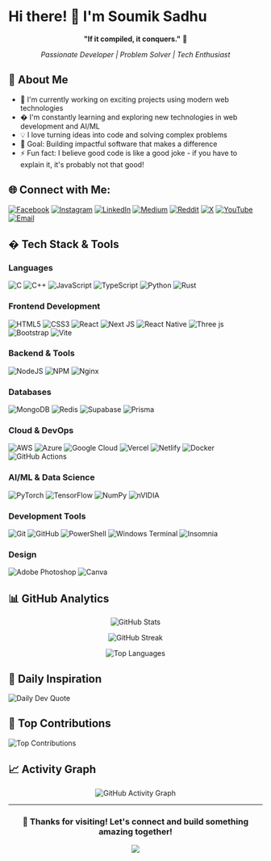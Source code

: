 # Hi there! 👋 I'm Soumik Sadhu

<div align="center">
  
  **"If it compiled, it conquers."** 🗿
  
  *Passionate Developer | Problem Solver | Tech Enthusiast*
  
</div>

## 🚀 About Me

- 🔭 I'm currently working on exciting projects using modern web technologies
- � I'm constantly learning and exploring new technologies in web development and AI/ML
- 💡 I love turning ideas into code and solving complex problems
- 🎯 Goal: Building impactful software that makes a difference
- ⚡ Fun fact: I believe good code is like a good joke - if you have to explain it, it's probably not that good!

## 🌐 Connect with Me:
[![Facebook](https://img.shields.io/badge/Facebook-%231877F2.svg?logo=Facebook&logoColor=white)](https://facebook.com/kouism) 
[![Instagram](https://img.shields.io/badge/Instagram-%23E4405F.svg?logo=Instagram&logoColor=white)](https://instagram.com/soumik.sad) 
[![LinkedIn](https://img.shields.io/badge/LinkedIn-%230077B5.svg?logo=linkedin&logoColor=white)](https://linkedin.com/in/soumiksadhu) 
[![Medium](https://img.shields.io/badge/Medium-12100E?logo=medium&logoColor=white)](https://medium.com/@.....)
[![Reddit](https://img.shields.io/badge/Reddit-%23FF4500.svg?logo=Reddit&logoColor=white)](https://reddit.com/user/DamnedFucker) 
[![X](https://img.shields.io/badge/X-black.svg?logo=X&logoColor=white)](https://x.com/GodsAltEgo) 
[![YouTube](https://img.shields.io/badge/YouTube-%23FF0000.svg?logo=YouTube&logoColor=white)](https://youtube.com/@GodsAltEgo) 
[![Email](https://img.shields.io/badge/Email-D14836?logo=gmail&logoColor=white)](mailto:itsmesoumiksadhu@gmail.com)

## �️ Tech Stack & Tools

### Languages
![C](https://img.shields.io/badge/c-%2300599C.svg?style=for-the-badge&logo=c&logoColor=white)
![C++](https://img.shields.io/badge/c++-%2300599C.svg?style=for-the-badge&logo=c%2B%2B&logoColor=white)
![JavaScript](https://img.shields.io/badge/javascript-%23323330.svg?style=for-the-badge&logo=javascript&logoColor=%23F7DF1E)
![TypeScript](https://img.shields.io/badge/typescript-%23007ACC.svg?style=for-the-badge&logo=typescript&logoColor=white)
![Python](https://img.shields.io/badge/python-3670A0?style=for-the-badge&logo=python&logoColor=ffdd54)
![Rust](https://img.shields.io/badge/rust-%23000000.svg?style=for-the-badge&logo=rust&logoColor=white)

### Frontend Development
![HTML5](https://img.shields.io/badge/html5-%23E34F26.svg?style=for-the-badge&logo=html5&logoColor=white)
![CSS3](https://img.shields.io/badge/css3-%231572B6.svg?style=for-the-badge&logo=css3&logoColor=white)
![React](https://img.shields.io/badge/react-%2320232a.svg?style=for-the-badge&logo=react&logoColor=%2361DAFB)
![Next JS](https://img.shields.io/badge/Next-black?style=for-the-badge&logo=next.js&logoColor=white)
![React Native](https://img.shields.io/badge/react_native-%2320232a.svg?style=for-the-badge&logo=react&logoColor=%2361DAFB)
![Three js](https://img.shields.io/badge/threejs-black?style=for-the-badge&logo=three.js&logoColor=white)
![Bootstrap](https://img.shields.io/badge/bootstrap-%238511FA.svg?style=for-the-badge&logo=bootstrap&logoColor=white)
![Vite](https://img.shields.io/badge/vite-%23646CFF.svg?style=for-the-badge&logo=vite&logoColor=white)

### Backend & Tools
![NodeJS](https://img.shields.io/badge/node.js-6DA55F?style=for-the-badge&logo=node.js&logoColor=white)
![NPM](https://img.shields.io/badge/NPM-%23CB3837.svg?style=for-the-badge&logo=npm&logoColor=white)
![Nginx](https://img.shields.io/badge/nginx-%23009639.svg?style=for-the-badge&logo=nginx&logoColor=white)

### Databases
![MongoDB](https://img.shields.io/badge/MongoDB-%234ea94b.svg?style=for-the-badge&logo=mongodb&logoColor=white)
![Redis](https://img.shields.io/badge/redis-%23DD0031.svg?style=for-the-badge&logo=redis&logoColor=white)
![Supabase](https://img.shields.io/badge/Supabase-3ECF8E?style=for-the-badge&logo=supabase&logoColor=white)
![Prisma](https://img.shields.io/badge/Prisma-3982CE?style=for-the-badge&logo=Prisma&logoColor=white)

### Cloud & DevOps
![AWS](https://img.shields.io/badge/AWS-%23FF9900.svg?style=for-the-badge&logo=amazon-aws&logoColor=white)
![Azure](https://img.shields.io/badge/azure-%230072C6.svg?style=for-the-badge&logo=microsoftazure&logoColor=white)
![Google Cloud](https://img.shields.io/badge/GoogleCloud-%234285F4.svg?style=for-the-badge&logo=google-cloud&logoColor=white)
![Vercel](https://img.shields.io/badge/vercel-%23000000.svg?style=for-the-badge&logo=vercel&logoColor=white)
![Netlify](https://img.shields.io/badge/netlify-%23000000.svg?style=for-the-badge&logo=netlify&logoColor=#00C7B7)
![Docker](https://img.shields.io/badge/docker-%230db7ed.svg?style=for-the-badge&logo=docker&logoColor=white)
![GitHub Actions](https://img.shields.io/badge/github%20actions-%232671E5.svg?style=for-the-badge&logo=githubactions&logoColor=white)

### AI/ML & Data Science
![PyTorch](https://img.shields.io/badge/PyTorch-%23EE4C2C.svg?style=for-the-badge&logo=PyTorch&logoColor=white)
![TensorFlow](https://img.shields.io/badge/TensorFlow-%23FF6F00.svg?style=for-the-badge&logo=TensorFlow&logoColor=white)
![NumPy](https://img.shields.io/badge/numpy-%23013243.svg?style=for-the-badge&logo=numpy&logoColor=white)
![nVIDIA](https://img.shields.io/badge/cuda-000000.svg?style=for-the-badge&logo=nVIDIA&logoColor=green)

### Development Tools
![Git](https://img.shields.io/badge/git-%23F05033.svg?style=for-the-badge&logo=git&logoColor=white)
![GitHub](https://img.shields.io/badge/github-%23121011.svg?style=for-the-badge&logo=github&logoColor=white)
![PowerShell](https://img.shields.io/badge/PowerShell-%235391FE.svg?style=for-the-badge&logo=powershell&logoColor=white)
![Windows Terminal](https://img.shields.io/badge/Windows%20Terminal-%234D4D4D.svg?style=for-the-badge&logo=windows-terminal&logoColor=white)
![Insomnia](https://img.shields.io/badge/Insomnia-black?style=for-the-badge&logo=insomnia&logoColor=5849BE)

### Design
![Adobe Photoshop](https://img.shields.io/badge/adobe%20photoshop-%2331A8FF.svg?style=for-the-badge&logo=adobe%20photoshop&logoColor=white)
![Canva](https://img.shields.io/badge/Canva-%2300C4CC.svg?style=for-the-badge&logo=Canva&logoColor=white)
## 📊 GitHub Analytics

<div align="center">

![GitHub Stats](https://github-readme-stats.vercel.app/api?username=Sadhusoumik&theme=ambient_gradient&hide_border=false&include_all_commits=false&count_private=true)

![GitHub Streak](https://nirzak-streak-stats.vercel.app/?user=Sadhusoumik&theme=ambient_gradient&hide_border=false)

![Top Languages](https://github-readme-stats.vercel.app/api/top-langs/?username=Sadhusoumik&theme=ambient_gradient&hide_border=false&include_all_commits=false&count_private=true&layout=compact)

</div>



## 💭 Daily Inspiration
![Daily Dev Quote](https://quotes-github-readme.vercel.app/api?type=horizontal&theme=dark)

## 🌟 Top Contributions
![Top Contributions](https://github-contributor-stats.vercel.app/api?username=Sadhusoumik&limit=5&theme=onedark&combine_all_yearly_contributions=true)

## 📈 Activity Graph
<div align="center">

![GitHub Activity Graph](https://github-readme-activity-graph.vercel.app/graph?username=Sadhusoumik&theme=github-compact)

</div>

---

<div align="center">

### 💫 Thanks for visiting! Let's connect and build something amazing together! 

[![](https://visitcount.itsvg.in/api?id=sadhusoumik&label=Profile%20Views&color=1&icon=2&pretty=false)](https://visitcount.itsvg.in)

</div>

<!-- Created with GPRM ( https://gprm.itsvg.in ) -->
